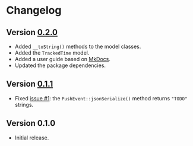 # Changelog

## Version [0.2.0](https://github.com/sab-international/gitea.php/compare/v0.1.1...v0.2.0)
- Added `__toString()` methods to the model classes.
- Added the `TrackedTime` model.
- Added a user guide based on [MkDocs](http://www.mkdocs.org).
- Updated the package dependencies.

## Version [0.1.1](https://github.com/sab-international/gitea.php/compare/v0.1.0...v0.1.1)
- Fixed [issue #1](https://github.com/sab-international/gitea.php/issues/1): the `PushEvent::jsonSerialize()` method returns `"TODO"` strings.

## Version 0.1.0
- Initial release.
